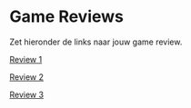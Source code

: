 # Game Reviews

Zet hieronder de links naar jouw game review.

[Review 1](Review1.md)

[Review 2](Review2.md)

[Review 3](Review3.md)
